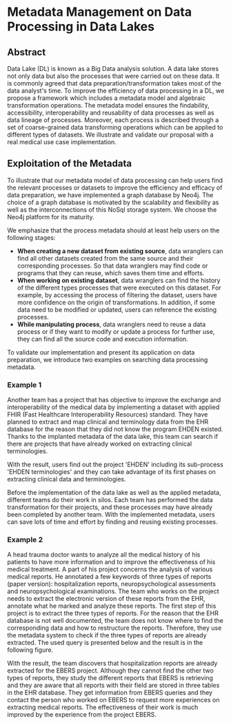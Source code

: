 # Metadata Management on Data Processing in Data Lakes

## Abstract

Data Lake (DL) is known as a Big Data analysis solution. A data lake stores not only data but also the processes that were carried out on these data. It is commonly agreed that data preparation/transformation takes most of the data analyst's time. To improve the efficiency of data processing in a DL, we propose a framework which includes a metadata model and algebraic transformation operations. The metadata model ensures the findability, accessibility, interoperability and reusability of data processes as well as data lineage of processes. Moreover, each process is described through a set of coarse-grained data transforming operations which can be applied to different types of datasets. We illustrate and validate our proposal with a real medical use case implementation.

## Exploitation of the Metadata

To illustrate that our metadata model of data processing can help users find the relevant processes or datasets to improve the efficiency and efficacy of data preparation, we have implemented a graph database by Neo4j. The choice of a graph database is motivated by the scalability and flexibility as well as the interconnections of this NoSql storage system. We choose the Neo4j platform for its maturity. 

We emphasize that the process metadata should at least help users on the following stages:

- **When creating a new dataset from existing source**, data wranglers can find all other datasets created from the same source and their corresponding  processes. So that data wranglers may find code or programs that they can reuse, which saves them time and efforts.
- **When working on existing dataset**, data wranglers can find the history of the different types processes that were executed on this dataset. For example, by accessing the process of filtering the dataset, users have more confidence on the origin of transformations. In addition, if some data need to be modified or updated, users can reference the existing processes.
- **While manipulating process**, data wranglers need to reuse a data process or if they want to modify or update a process for further use, they can find all the source code and execution information.


To validate our implementation and present its application on data preparation, we introduce two examples on searching data processing metadata.

### Example 1

Another team has a project that has objective to improve the exchange and interoperability of the medical data by implementing a dataset with applied FHIR (Fast Healthcare Interoperability Resources) standard. They have planned to extract and map clinical and terminology data from the EHR database for the reason that they did not know the program EHDEN existed. Thanks to the implanted metadata of the data lake, this team can search if there are projects that have already worked on extracting clinical terminologies.



With the result, users find out the project 'EHDEN' including its sub-process 'EHDEN terminologies' and they can take advantage of its first phases on extracting clinical data and terminologies.

Before the implementation of the data lake as well as the applied metadata, different teams do their work in silos. Each team has performed the data transformation for their projects, and these processes may have already been completed by another team. With the implemented metadata, users can save lots of time and effort by finding and reusing existing processes.
 

### Example 2

A head trauma doctor wants to analyze all the medical history of his patients to have more information and to improve the effectiveness of his medical treatment. A part of his project concerns the analysis of various medical reports. He annotated a few keywords of three types of reports (paper version): hospitalization reports, neuropsychological assessments and neuropsychological examinations. The team who works on the project needs to extract the electronic version of these reports from the EHR, annotate what he marked and analyze these reports. The first step of this project is to extract the three types of reports. For the reason that the EHR database is not well documented, the team does not know where to find the corresponding data and how to restructure the reports. Therefore, they use the metadata system to check if the three types of reports are already extracted. The used query is presented below and the result is in the following figure. 


With the result, the team discovers that hospitalization reports are already extracted for the EBERS project. Although they cannot find the other two types of reports, they study the different reports that EBERS is retrieving and they are aware that all reports with their field are stored in three tables in the EHR database. They get information from EBERS queries and they contact the person who worked on EBERS to request more experiences on extracting medical reports. The effectiveness of their work is much improved by the experience from the project EBERS.